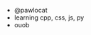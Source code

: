-  @pawlocat
-  learning cpp, css, js, py
-  ouob


<!---
pawlocat/pawlocat is a ✨ special ✨ repository because its `README.md` (this file) appears on your GitHub profile.
You can click the Preview link to take a look at your changes.
--->
